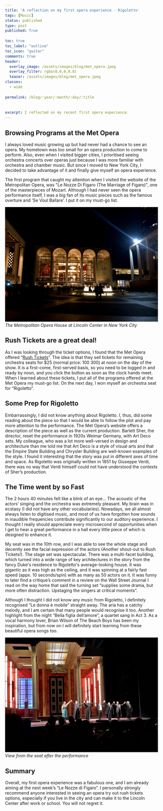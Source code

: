 ```yaml
---
title: 'A reflection on my first opera experience - Rigoletto'
tags: [Music]
status: published
type: post
published: True

toc: true
toc_label: "outline"
toc_icon: "guitar"
comments: true
header:
  overlay_image: /assets/images/blog/met_opera.jpeg
  overlay_filter: rgba(0,0,0,0.8)
  teaser: /assets/images/blog/met_opera.jpeg
classes:
  - wide

permalink: /blog/:year/:month/:day/:title


excerpt: I reflected on my recent first opera experience.
--- 
```


## Browsing Programs at the Met Opera

I always loved music growing up but had never had a chance to see an opera. My hometown was too small for an opera production to come to perform. Also, even when I visited bigger cities, I prioritised seeing orchestra concerts over operas just because I was more familiar with orchestra and chamber music. But since I moved to New York City, I decided to take advantage of it and finally give myself an opera experience.

The first program that caught my attention when I visited the website of the Metropolitan Opera, was "Le Nozze Di Figaro (The Marriage of Figaro)", one of the masterpieces of Mozart. Although I had never seen the opera performance itself, I was a big fan of its music pieces such as the famous overture and ‘Se Voul Ballare’. I put it on my must-go list.

![stage](/assets/images/blog/met_opera.jpeg)
*The Metropolitan Opera House at Lincoln Center in New York City*

## Rush Tickets are a great deal!

As I was looking through the ticket options, I found that the Met Opera offered “<a href="https://www.metopera.org/season/tickets/rush-page" target="_blank">Rush Tickets</a>”. The idea is that they sell tickets for remaining orchestra seats for $25 (normal price: $100~$300) at noon on the day of the show. It is a first-come, first-served basis, so you need to be logged in and ready by noon, and you click the button as soon as the clock hands meet. When I learned about these tickets, I put all of the programs offered at the Met Opera my must-go list. On the next day, I won myself an orchestra seat for “Rigoletto”.

## Some Prep for Rigoletto

Embarrassingly, I did not know anything about Rigoletto. I, thus, did some reading about the piece so that I would be able to follow the plot and pay more attention to the performance. The Met Opera’s website offers a description of the piece as well as the current production. Barlett Sher, the director, reset the performance in 1920s Weimar Germany, with Art Deco sets. My colleague, who was a lot more well-versed in design and architecture than me told me that Art Deco is a style of visual arts and that the Empire State Building and Chrysler Building are well-known examples of the style. I found it interesting that the story was put in different axes of time and space. As Rigoletto was originally written in 1851 by Giuseppe Verdi, there was no way that Verdi himself could not have understood the contexts of Sher’s production.


## The Time went by so Fast

The 2 hours 40 minutes felt like a blink of an eye... The acoustic of the actors’ singing and the orchestra was extremely pleasant. My brain was in ecstasy (I did not have any other vocabularies). Nowadays, we all almost always listen to digitised music, and most of us have forgotten how sounds in inaudible frequencies contribute significantly to our auditory experience. I thought I really should appreciate every microsecond of opportunities when I get to hear a great performance in a hall every little piece of which is designed to enhance it.

My seat was in the 10th row, and I was able to see the whole stage and decently see the facial expression of the actors (Another shout-out to Rush Tickets!). The stage set was spectacular. There was a multi-facet building, which turned into a wide range of key architectures in the story from the fancy Duke's residence to Rigoletto's average-looking house. It was gigantic as it was high as the ceiling, and it was spinning at a fairly fast speed (appx. 10 seconds/spin) with as many as 50 actors on it. It was funny to later find a critique’s comment in a review on the Wall Street Journal I read on the way home that said the turning set “supplies some drama, but more often distraction. Upstaging the singers at critical moments”. 

Although I thought I did not know any music from Rigoletto, I definitely recognised “Le donna è mobile” straight away. The aria has a catchy melody, and I am certain that many people would recognise it too. Another highlight from the night “Bella figlia dell’amore”, a quartet sang in Act 3. As a vocal harmony lover, Brian Wilson of The Beach Boys has been my inspiration, but from now on I will definitely start learning from these beautiful opera songs too.

![stage](/assets/images/blog/met_opera_stage.jpeg)
*View from the seat after the performance*

## Summary

Overall, my first opera experience was a fabulous one, and I am already aiming at the next week’s “Le Nozze di Figaro”. I personally strongly recommend anyone interested in seeing an opera try out rush tickets options, especially if you live in the city and can make it to the Lincoln Center after work or school. You will not regret it.
